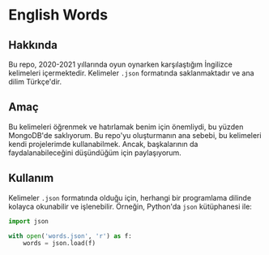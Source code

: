 # English Words

## Hakkında

Bu repo, 2020-2021 yıllarında oyun oynarken karşılaştığım İngilizce kelimeleri içermektedir. Kelimeler `.json` formatında saklanmaktadır ve ana dilim Türkçe'dir.

## Amaç

Bu kelimeleri öğrenmek ve hatırlamak benim için önemliydi, bu yüzden MongoDB'de saklıyorum. Bu repo'yu oluşturmanın ana sebebi, bu kelimeleri kendi projelerimde kullanabilmek. Ancak, başkalarının da faydalanabileceğini düşündüğüm için paylaşıyorum.

## Kullanım

Kelimeler `.json` formatında olduğu için, herhangi bir programlama dilinde kolayca okunabilir ve işlenebilir. Örneğin, Python'da `json` kütüphanesi ile:

```python
import json

with open('words.json', 'r') as f:
    words = json.load(f)
```
